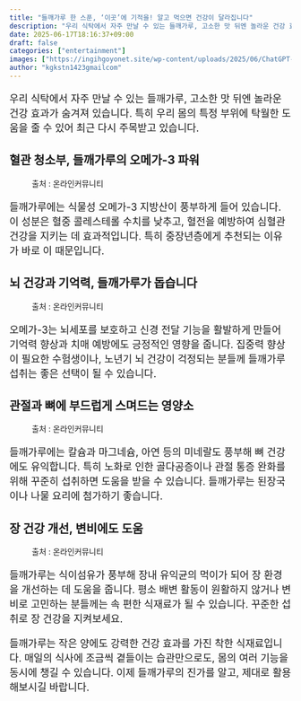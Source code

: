 ```yaml
---
title: "들깨가루 한 스푼, ‘이곳’에 기적을! 알고 먹으면 건강이 달라집니다"
description: "우리 식탁에서 자주 만날 수 있는 들깨가루, 고소한 맛 뒤엔 놀라운 건강 효과가 숨겨져 있습니다. 특히 우리 몸의 특정 부위에 탁월한 도움을 줄 수 있어 최근 다시 주목받고 있습니다."
date: 2025-06-17T18:16:37+09:00
draft: false
categories: ["entertainment"]
images: ["https://ingihgoyonet.site/wp-content/uploads/2025/06/ChatGPT-Image-2025년-6월-17일-오후-06_16_17-1024x683.png", "https://ingihgoyonet.site/wp-content/uploads/2025/06/pexels-tima-miroshnichenko-6011602-1024x683.jpg", "https://ingihgoyonet.site/wp-content/uploads/2025/06/pexels-pixabay-207496-852x1024.jpg", "https://ingihgoyonet.site/wp-content/uploads/2025/06/pexels-cottonbro-5712686-1024x683.jpg"]
author: "kgkstn1423gmailcom"
---
```


<p style="font-size:18px">우리 식탁에서 자주 만날 수 있는 들깨가루, 고소한 맛 뒤엔 놀라운 건강 효과가 숨겨져 있습니다. 특히 우리 몸의 특정 부위에 탁월한 도움을 줄 수 있어 최근 다시 주목받고 있습니다.</p> <h2 >혈관 청소부, 들깨가루의 오메가-3 파워</h2> <figure ><img src="https://ingihgoyonet.site/wp-content/uploads/2025/06/ChatGPT-Image-2025년-6월-17일-오후-06_16_17-1024x683.png" alt="" style="aspect-ratio:16/9;object-fit:cover"/><figcaption >출처 : 온라인커뮤니티</figcaption></figure> <p style="font-size:18px">들깨가루에는 식물성 오메가-3 지방산이 풍부하게 들어 있습니다. 이 성분은 혈중 콜레스테롤 수치를 낮추고, 혈전을 예방하여 심혈관 건강을 지키는 데 효과적입니다. 특히 중장년층에게 추천되는 이유가 바로 이 때문입니다.</p> <h2 >뇌 건강과 기억력, 들깨가루가 돕습니다</h2> <figure ><img src="https://ingihgoyonet.site/wp-content/uploads/2025/06/pexels-tima-miroshnichenko-6011602-1024x683.jpg" alt="" style="aspect-ratio:16/9;object-fit:cover"/><figcaption >출처 : 온라인커뮤니티</figcaption></figure> <p style="font-size:18px">오메가-3는 뇌세포를 보호하고 신경 전달 기능을 활발하게 만들어 기억력 향상과 치매 예방에도 긍정적인 영향을 줍니다. 집중력 향상이 필요한 수험생이나, 노년기 뇌 건강이 걱정되는 분들께 들깨가루 섭취는 좋은 선택이 될 수 있습니다.</p> <h2 >관절과 뼈에 부드럽게 스며드는 영양소</h2> <figure ><img src="https://ingihgoyonet.site/wp-content/uploads/2025/06/pexels-pixabay-207496-852x1024.jpg" alt="" style="aspect-ratio:16/9;object-fit:cover"/><figcaption >출처 : 온라인커뮤니티</figcaption></figure> <p style="font-size:18px">들깨가루에는 칼슘과 마그네슘, 아연 등의 미네랄도 풍부해 뼈 건강에도 유익합니다. 특히 노화로 인한 골다공증이나 관절 통증 완화를 위해 꾸준히 섭취하면 도움을 받을 수 있습니다. 들깨가루는 된장국이나 나물 요리에 첨가하기 좋습니다.</p> <h2 >장 건강 개선, 변비에도 도움</h2> <figure ><img src="https://ingihgoyonet.site/wp-content/uploads/2025/06/pexels-cottonbro-5712686-1024x683.jpg" alt="" style="aspect-ratio:16/9;object-fit:cover"/><figcaption >출처 : 온라인커뮤니티</figcaption></figure> <p style="font-size:18px">들깨가루는 식이섬유가 풍부해 장내 유익균의 먹이가 되어 장 환경을 개선하는 데 도움을 줍니다. 평소 배변 활동이 원활하지 않거나 변비로 고민하는 분들께는 속 편한 식재료가 될 수 있습니다. 꾸준한 섭취로 장 건강을 지켜보세요.</p> <p style="font-size:18px">들깨가루는 작은 양에도 강력한 건강 효과를 가진 착한 식재료입니다. 매일의 식사에 조금씩 곁들이는 습관만으로도, 몸의 여러 기능을 동시에 챙길 수 있습니다. 이제 들깨가루의 진가를 알고, 제대로 활용해보시길 바랍니다.</p>